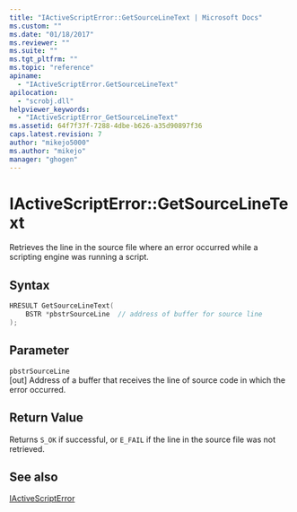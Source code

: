 ```yaml
---
title: "IActiveScriptError::GetSourceLineText | Microsoft Docs"
ms.custom: ""
ms.date: "01/18/2017"
ms.reviewer: ""
ms.suite: ""
ms.tgt_pltfrm: ""
ms.topic: "reference"
apiname: 
  - "IActiveScriptError.GetSourceLineText"
apilocation: 
  - "scrobj.dll"
helpviewer_keywords: 
  - "IActiveScriptError_GetSourceLineText"
ms.assetid: 64f7f37f-7288-4dbe-b626-a35d90897f36
caps.latest.revision: 7
author: "mikejo5000"
ms.author: "mikejo"
manager: "ghogen"
---
```

# IActiveScriptError::GetSourceLineText
Retrieves the line in the source file where an error occurred while a scripting engine was running a script.  
  
## Syntax  
  
```cpp
HRESULT GetSourceLineText(  
    BSTR *pbstrSourceLine  // address of buffer for source line  
);  
```  
  
## Parameter  
 `pbstrSourceLine`  
 [out] Address of a buffer that receives the line of source code in which the error occurred.  
  
## Return Value  
 Returns `S_OK` if successful, or `E_FAIL` if the line in the source file was not retrieved.  
  
## See also  
 [IActiveScriptError](../../winscript/reference/iactivescripterror.md)